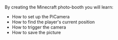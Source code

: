 By creating the Minecraft photo-booth you will learn:

- How to set up the PiCamera
- How to find the player's current position
- How to trigger  the camera
- How to save the picture
